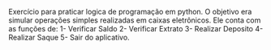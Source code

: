 Exercício para praticar logica de programação em python. O objetivo era simular operações simples realizadas em caixas eletrônicos.
Ele conta com as funções de:
1- Verificar Saldo
2- Verificar Extrato
3- Realizar Deposito
4- Realizar Saque
5- Sair do aplicativo.
